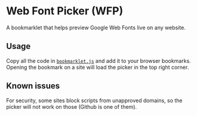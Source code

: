 # Web Font Picker (WFP)

A bookmarklet that helps preview Google Web Fonts live on any website. 

## Usage

Copy all the code in [`bookmarklet.js`](bookmarklet.js) and add it to your browser bookmarks. Opening the bookmark on a site will load the picker in the top right corner.

## Known issues

For security, some sites block scripts from unapproved domains, so the picker will not work on those (Github is one of them).
